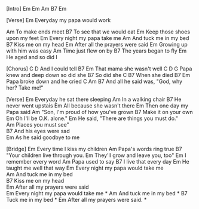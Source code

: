 [Intro]
Em   Em Am B7 Em
 
[Verse]
Em
Everyday my papa would work 
 
Am
To make ends meet
   B7
To see that we would eat
           Em
Keep those shoes upon my feet
Em
Every night my papa take me
    Am
And tuck me in my bed
B7
Kiss me on my head
      Em
After all the prayers were said
Em
Growing up with him was easy
    Am
Time just flew on by
    B7
The years began to fly
   Em
He aged and so did I
 
[Chorus]
    C       D
And I could tell
     B7                Em
That mama she wasn't well
C             D                 G
Papa knew and deep down so did she
       B7
So did she
C       B7
When she died
B7                     Em
Papa broke down and he cried
C                     Am                 B7
And all he said was, "God, why her? Take me!"
 
[Verse]
Em
Everyday he sat there sleeping
Am
In a walking chair
   B7
He never went upstais
    Em
All because she wasn't there
Em
Then one day my Papa said
          Am
"Son, I'm proud of how you've grown
B7
Make it on your own
        Em
Oh I'll be O.K. alone."
          Em
He said, "There are things you must do."   
Am
Places you must see"                            
    B7
And his eyes were sad                           
           Em
As he said goodbye to me                        
 
[Bridge]
      Em
Every time I kiss my children
Am
Papa's words ring true
      B7
"Your children live through you.
        Em
They'll grow and leave you, too"
           Em
I remember every word
Am
Papa used to say
  B7
I live that every day
   Em
He taught me well that way
      Em
Every night my papa would take me                 
    Am
And tuck me in my bed                           
B7
Kiss me on my head                              
Em
After all my prayers were said                  
      Em
Every night my papa would take me               *
    Am
And tuck me in my bed                           *
B7
Tuck me in my bed                               *
      Em
After all my prayers were said.                 *